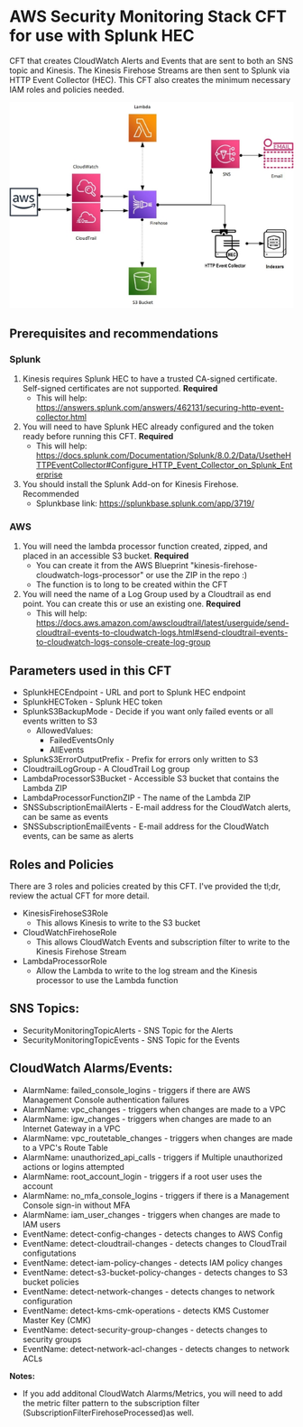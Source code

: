 # AWS Security Monitoring Stack CFT for use with Splunk HEC
CFT that creates CloudWatch Alerts and Events that are sent to both an SNS topic and Kinesis. The Kinesis Firehose Streams are then sent to Splunk via HTTP Event Collector (HEC). This CFT also creates the minimum necessary IAM roles and policies needed.

![Architecture Layout](Architecture_SM.jpg)

## Prerequisites and recommendations
### Splunk
1. Kinesis requires Splunk HEC to have a trusted CA-signed certificate. Self-signed certificates are not supported. **Required**
    - This will help: https://answers.splunk.com/answers/462131/securing-http-event-collector.html
2. You will need to have Splunk HEC already configured and the token ready before running this CFT. **Required**
    - This will help: https://docs.splunk.com/Documentation/Splunk/8.0.2/Data/UsetheHTTPEventCollector#Configure_HTTP_Event_Collector_on_Splunk_Enterprise
3. You should install the Splunk Add-on for Kinesis Firehose. Recommended
    - Splunkbase link: https://splunkbase.splunk.com/app/3719/

### AWS
1. You will need the lambda processor function created, zipped, and placed in an accessible S3 bucket. **Required**
    - You can create it from the AWS Blueprint "kinesis-firehose-cloudwatch-logs-processor" or use the ZIP in the repo :)
    - The function is to long to be created within the CFT
2. You will need the name of a Log Group used by a Cloudtrail as end point. You can create this or use an existing one. **Required**
    - This will help: https://docs.aws.amazon.com/awscloudtrail/latest/userguide/send-cloudtrail-events-to-cloudwatch-logs.html#send-cloudtrail-events-to-cloudwatch-logs-console-create-log-group


## Parameters used in this CFT
- SplunkHECEndpoint - URL and port to Splunk HEC endpoint
- SplunkHECToken - Splunk HEC token
- SplunkS3BackupMode - Decide if you want only failed events or all events written to S3
    - AllowedValues: 
        - FailedEventsOnly
        - AllEvents
- SplunkS3ErrorOutputPrefix - Prefix for errors only written to S3
- CloudtrailLogGroup - A CloudTrail Log group
- LambdaProcessorS3Bucket - Accessible S3 bucket that contains the Lambda ZIP
- LambdaProcessorFunctionZIP - The name of the Lambda ZIP
- SNSSubscriptionEmailAlerts - E-mail address for the CloudWatch alerts, can be same as events
- SNSSubscriptionEmailEvents - E-mail address for the CloudWatch events, can be same as alerts

## Roles and Policies
There are 3 roles and policies created by this CFT. I've provided the tl;dr, review the actual CFT for more detail.
- KinesisFirehoseS3Role
    - This allows Kinesis to write to the S3 bucket
- CloudWatchFirehoseRole
    - This allows CloudWatch Events and subscription filter to write to the Kinesis Firehose Stream
- LambdaProcessorRole
    - Allow the Lambda to write to the log stream and the Kinesis processor to use the Lambda function

## SNS Topics: 
 - SecurityMonitoringTopicAlerts - SNS Topic for the Alerts
 - SecurityMonitoringTopicEvents - SNS Topic for the Events

## CloudWatch Alarms/Events:
- AlarmName: failed_console_logins - triggers if there are AWS Management Console authentication failures
- AlarmName: vpc_changes - triggers when changes are made to a VPC
- AlarmName: igw_changes - triggers when changes are made to an Internet Gateway in a VPC
- AlarmName: vpc_routetable_changes - triggers when changes are made to a VPC's Route Table
- AlarmName: unauthorized_api_calls - triggers if Multiple unauthorized actions or logins attempted
- AlarmName: root_account_login - triggers if a root user uses the account
- AlarmName: no_mfa_console_logins - triggers if there is a Management Console sign-in without MFA
- AlarmName: iam_user_changes - triggers when changes are made to IAM users
- EventName: detect-config-changes - detects changes to AWS Config
- EventName: detect-cloudtrail-changes - detects changes to CloudTrail configutations
- EventName: detect-iam-policy-changes - detects IAM policy changes
- EventName: detect-s3-bucket-policy-changes - detects changes to S3 bucket policies
- EventName: detect-network-changes - detects changes to network configuration
- EventName: detect-kms-cmk-operations - detects KMS Customer Master Key (CMK)
- EventName: detect-security-group-changes - detects changes to security groups
- EventName: detect-network-acl-changes - detects changes to network ACLs

**Notes:**
 - If you add additonal CloudWatch Alarms/Metrics, you will need to add the metric filter pattern to the 
 subscription filter (SubscriptionFilterFirehoseProcessed)as well.